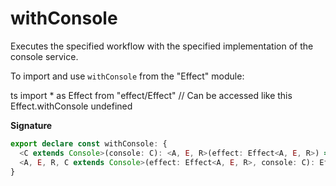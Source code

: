 # withConsole

Executes the specified workflow with the specified implementation of the
console service.

To import and use `withConsole` from the "Effect" module:

ts
import \* as Effect from "effect/Effect"
// Can be accessed like this
Effect.withConsole
undefined

**Signature**

```ts
export declare const withConsole: {
  <C extends Console>(console: C): <A, E, R>(effect: Effect<A, E, R>) => Effect<A, E, R>
  <A, E, R, C extends Console>(effect: Effect<A, E, R>, console: C): Effect<A, E, R>
}
```
